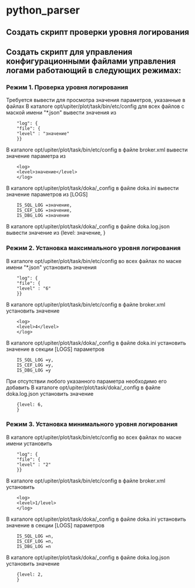 # python_parser
## Создать скрипт проверки уровня логирования
## Создать скрипт для управления конфигурационными файлами управления логами работающий в следующих режимах:
### Режим 1. Проверка уровня логирования
Требуется вывести для просмотра значения параметров, указанные в файлах
В каталоге opt/upiter/plot/task/bin/etc/config для всех файлов с маской имени "*.json" вывести
значения из

        "log": {
        "file": {
        "level" : "значение"
        }}

В каталоге opt/upiter/plot/task/bin/etc/config в файле broker.xml вывести значение параметра из

        <log>
        <level>значение</level>
        </log>

В каталоге opt/upiter/plot/task/doka/_config в файле doka.ini вывести значение параметров из        [LOGS]

        IS_SQL_LOG =значение,
        IS_CEF_LOG =значение,
        IS_DBG_LOG =значение

В каталоге opt/upiter/plot/task/doka/_config в файле doka.log.json вывести значение из
{level: значение,
}
### Режим 2. Установка максимального уровня логирования
В каталоге opt/upiter/plot/task/bin/etc/config во всех файлах по маске имени "*.json" установить
значения

        "log": {
        "file": {
        "level" : "6"
        }}

В каталоге opt/upiter/plot/task/bin/etc/config в файле broker.xml установить значение

        <log>
        <level>4</level>
        </log>

В каталоге opt/upiter/plot/task/doka/_config в файле doka.ini установить значение в секции [LOGS] параметров

        IS_SQL_LOG =y,
        IS_CEF_LOG =y,
        IS_DBG_LOG =y

При отсутствии любого указанного параметра необходимо его добавить
В каталоге opt/upiter/plot/task/doka/_config в файле doka.log.json установить значение
        
        {level: 6,
        }

### Режим 3. Установка минимального уровня логирования
В каталоге opt/upiter/plot/task/bin/etc/config во всех файлах по маске имени установить

        "log": {
        "file": {
        "level" : "2"
        }}
В каталоге opt/upiter/plot/task/bin/etc/config в файле broker.xml установить

        <log>
        <level>1/level>
        </log>
В каталоге opt/upiter/plot/task/doka/_config в файле doka.ini установить значение в секции [LOGS] параметров

        IS_SQL_LOG =n,
        IS_CEF_LOG =n,
        IS_DBG_LOG =n
В каталоге opt/upiter/plot/task/doka/_config в файле doka.log.json установить значение

        {level: 2,
        }
